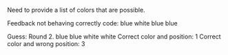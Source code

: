 Need to provide a list of colors that are possible.

Feedback not behaving correctly
code: blue white blue blue

Guess:
Round 2.
blue blue white white
Correct color and position: 1
Correct color and wrong position: 3